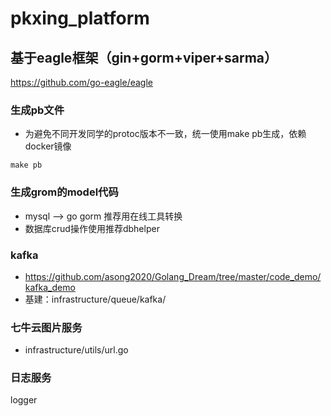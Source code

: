 # pkxing_platform


## 基于eagle框架（gin+gorm+viper+sarma）
https://github.com/go-eagle/eagle

### 生成pb文件
- 为避免不同开发同学的protoc版本不一致，统一使用make pb生成，依赖docker镜像
```shell
make pb
```

### 生成grom的model代码
- mysql —> go gorm 推荐用在线工具转换
- 数据库crud操作使用推荐dbhelper


### kafka
- https://github.com/asong2020/Golang_Dream/tree/master/code_demo/kafka_demo
- 基建：infrastructure/queue/kafka/

### 七牛云图片服务
- infrastructure/utils/url.go

### 日志服务
logger


